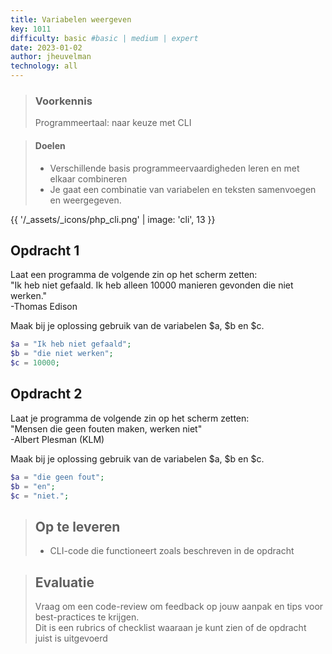 ```yaml
---
title: Variabelen weergeven
key: 1011
difficulty: basic #basic | medium | expert
date: 2023-01-02
author: jheuvelman
technology: all
---
```


> ### Voorkennis
> Programmeertaal: naar keuze met CLI

> #### Doelen
> * Verschillende basis programmeervaardigheden leren en met elkaar combineren
> * Je gaat een combinatie van variabelen en teksten samenvoegen en weergegeven.

{{ '/_assets/_icons/php_cli.png'  | image: 'cli', 13 }}


## Opdracht 1
Laat een programma de volgende zin op het scherm zetten:  
"Ik heb niet gefaald. Ik heb alleen 10000 manieren gevonden die niet werken."  
-Thomas Edison  
  
Maak bij je oplossing gebruik van de variabelen $a, $b en $c.

```php
$a = "Ik heb niet gefaald";
$b = "die niet werken";
$c = 10000;
```

## Opdracht 2
Laat je programma de volgende zin op het scherm zetten:  
"Mensen die geen fouten maken, werken niet"  
-Albert Plesman (KLM)

Maak bij je oplossing gebruik van de variabelen $a, $b en $c.

```php
$a = "die geen fout";
$b = "en";
$c = "niet.";
```

> ## Op te leveren
> * CLI-code die functioneert zoals beschreven in de opdracht

> ## Evaluatie
> Vraag om een code-review om feedback op jouw aanpak en tips voor best-practices te krijgen.<br>
> Dit is een rubrics of checklist waaraan je kunt zien of de opdracht juist is uitgevoerd

